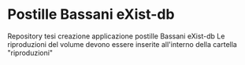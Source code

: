 # Postille Bassani eXist-db
Repository tesi creazione applicazione postille Bassani eXist-db
Le riproduzioni del volume devono essere inserite all'interno della cartella "riproduzioni"
